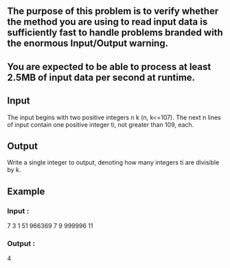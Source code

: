 ## The purpose of this problem is to verify whether the method you are using to read input data is sufficiently fast to handle problems branded with the enormous Input/Output warning.
## You are expected to be able to process at least 2.5MB of input data per second at runtime.

## Input
The input begins with two positive integers n k (n, k<=107). The next n lines of input contain one positive integer ti, not greater than 109, each.

## Output
Write a single integer to output, denoting how many integers ti are divisible by k.

## Example

### Input :
7 3
1
51
966369
7
9
999996
11

### Output :
4
